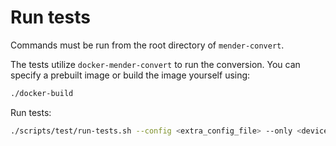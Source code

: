 # Run tests

Commands must be run from the root directory of `mender-convert`.

The tests utilize `docker-mender-convert` to run the conversion.
You can specify a prebuilt image or build the image yourself using:
```bash
./docker-build
```

Run tests:
```bash
./scripts/test/run-tests.sh --config <extra_config_file> --only <device_type> --prebuilt-image <device_type> <image_name> -- <pytest-options>
```
